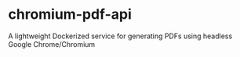 # chromium-pdf-api
A lightweight Dockerized service for generating PDFs using headless Google Chrome/Chromium
